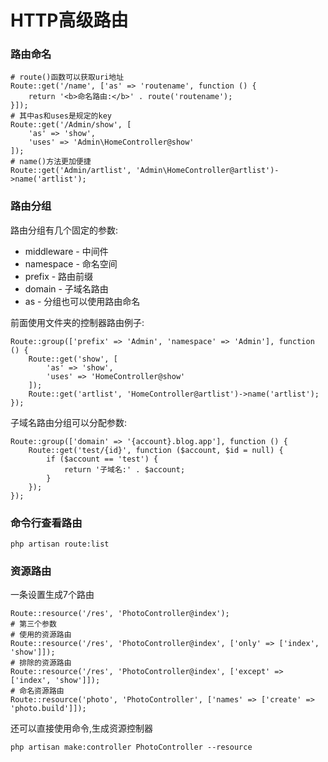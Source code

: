 # HTTP高级路由

### 路由命名

```
# route()函数可以获取uri地址
Route::get('/name', ['as' => 'routename', function () {
    return '<b>命名路由:</b>' . route('routename');
}]);
# 其中as和uses是规定的key
Route::get('/Admin/show', [
    'as' => 'show',
    'uses' => 'Admin\HomeController@show'
]);
# name()方法更加便捷
Route::get('Admin/artlist', 'Admin\HomeController@artlist')->name('artlist');
```

### 路由分组

路由分组有几个固定的参数:

* middleware - 中间件
* namespace - 命名空间
* prefix - 路由前缀
* domain - 子域名路由
* as - 分组也可以使用路由命名

前面使用文件夹的控制器路由例子:

```
Route::group(['prefix' => 'Admin', 'namespace' => 'Admin'], function () {
    Route::get('show', [
        'as' => 'show',
        'uses' => 'HomeController@show'
    ]);
    Route::get('artlist', 'HomeController@artlist')->name('artlist');
});
```

子域名路由分组可以分配参数:

```
Route::group(['domain' => '{account}.blog.app'], function () {
    Route::get('test/{id}', function ($account, $id = null) {
        if ($account == 'test') {
            return '子域名:' . $account;
        }
    });
});
```

### 命令行查看路由

```
php artisan route:list
```

### 资源路由

一条设置生成7个路由

```
Route::resource('/res', 'PhotoController@index');
# 第三个参数
# 使用的资源路由
Route::resource('/res', 'PhotoController@index', ['only' => ['index', 'show']]);
# 排除的资源路由
Route::resource('/res', 'PhotoController@index', ['except' => ['index', 'show']]);
# 命名资源路由
Route::resource('photo', 'PhotoController', ['names' => ['create' => 'photo.build']]);
```

还可以直接使用命令,生成资源控制器

```
php artisan make:controller PhotoController --resource
```

